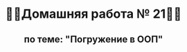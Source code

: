 <h1 align="center">&#128104&#8205&#128187Домашняя работа № 21&#128104&#8205&#128187</h1>
<h2 align="center">по теме: "Погружение в ООП"</h2>
